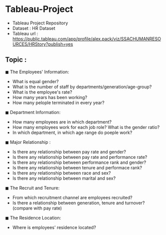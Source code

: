 # Tableau-Project
- Tableau Project Repository
- Dataset : HR Dataset
- Tableau url : https://public.tableau.com/app/profile/alex.pack/viz/SSACHUMANRESOURCES/HRStory?publish=yes

## Topic : 

 ◼︎ The Employees' Information:
  - What is equal gender?
  - What is the number of staff by departments/generation/age-group?
  - What is the employee's rate?
  - How many years has been working?
  - How many pelople terminated in every year? 

◼︎ Department Information:
  - How many employees are in which department?
  - How many employees work for each job role? What is the gender ratio?
  - In which department, in which age range do poeple work?

◼︎ Major Relationship :
  - Is there any relationship between pay rate and gender?
  - Is there any relationship between pay rate and performance rate?
  - Is there any relationship between performance rank and gender?
  - Is there any relationship between tenure and performace rank?
  - Is there any relationship between race and sex?
  - Is there any relationship between marital and sex?

◼︎ The Recruit and Tenure:
  - From which recruitment channel are employees recruited?
  - Is there a relationship between generation, tenure and turnover?
    (compare with pay rate) 

◼︎ The Residence Location:
 - Where is employees' residence located?
